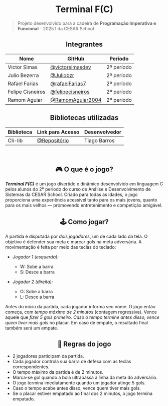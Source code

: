 <h1 align="center">Terminal F(C)</h1>

> Projeto desenvolvido para a cadeira de **Programação Imperativa e Funcional** - 2025.1 da CESAR School


<h2 align="center">Integrantes</h1>

<div align="center">
  
  | Nome             | GitHub                                                             | Período     |
  |------------------|--------------------------------------------------------------------|-------------|
  | Victor Simas     | [@victorsimasdev](https://github.com/victorsimasdev)               | 2º período  |
  | Julio Bezerra    | [@Juliobzr](https://github.com/Juliobzr)                           | 2º período  |
  | Rafael Farias    | [@rafaelFarias7](https://github.com/rafaelFarias7)                 | 2º período  |
  | Felipe Cisneiros | [@felipecisneiros](https://github.com/felipecisneiros)             | 2º período  |
  | Ramom Aguiar     | [@RamomAguiar2004](https://github.com/RamomAguiar2004)             | 2º período  |

</div>

<h2 align="center">Bibliotecas utilizadas</h1>

<div align="center">
  
  | Biblioteca       | Link para Acesso                                              | Desenvolvedor |
  |------------------|---------------------------------------------------------------|---------------|
  | Cli-lib          | [@Repositório](https://github.com/tgfb/cli-lib)               | Tiago Barros  |
</div>
<br>

<h2 align="center">🎮 O que é o jogo?</h2>

***Terminal F(C)*** é um jogo divertido e dinâmico desenvolvido em linguagem C pelos alunos do 2º período do curso de Análise e Desenvolvimento de Sistemas da CESAR School. Criado para todas as idades, o jogo proporciona uma experiência acessível tanto para os mais jovens, quanto para os mais velhos — promovendo entretenimento e competição amigável.

<h2 align="center">🕹️ Como jogar?</h2>

A partida é disputada por *dois jogadores*, um de cada lado da tela. O objetivo é defender sua meta e marcar gols na meta adversária. A movimentação é feita por meio das teclas do teclado:

- *Jogador 1 (esquerda):*
  - W: Sobe a barra
  - S: Desce a barra

- *Jogador 2 (direita):*
  - O: Sobe a barra
  - L: Desce a barra

Antes do início da partida, cada jogador informa seu nome. O jogo então começa, com *tempo máximo de 2 minutos* (contagem regressiva). Vence aquele que *fizer 5 gols primeiro. Caso o tempo termine antes disso, vence quem tiver mais gols* no placar. Em caso de empate, o resultado final também será um empate.

<h2 align="center">📏 Regras do jogo</h2>

- 2 jogadores participam da partida.
- Cada jogador controla sua barra de defesa com as teclas correspondentes.
- O tempo máximo da partida é de 2 minutos.
- Marca-se gol quando a bola ultrapassa a linha da meta do adversário.
- O jogo termina imediatamente quando um jogador atinge 5 gols.
- Caso o tempo acabe antes disso, vence quem tiver mais gols.
- Se o placar estiver empatado ao final dos 2 minutos, o jogo termina empatado.
 


